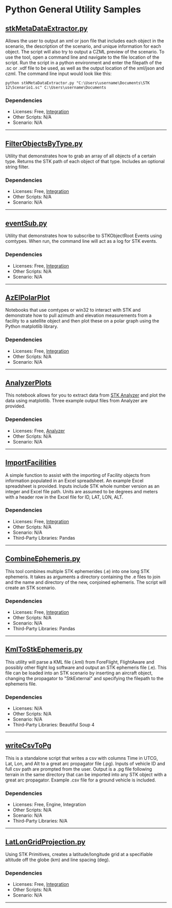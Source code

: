 # Python General Utility Samples

## [stkMetaDataExtractor.py](stkMetaDataExtractor.py)

Allows the user to output an xml or json file that includes each object in the scenario, the description of the scenario, and unique information for each object. The script will also try to output a CZML preview of the scenario. To use the tool, open a command line and navigate to the file location of the script. Run the script in a python environment and enter the filepath of the .sc or .vdf file to be used, as well as the output location of the xml/json and czml. The command line input would look like this:

`python stkMetaDataExtractor.py "C:\Users\username\Documents\STK 12\Scenario1.sc" C:\Users\username\Documents`

### Dependencies

* Licenses: Free, [Integration](https://www.agi.com/products/stk-systems-bundle/stk-integration)
* Other Scripts: N/A
* Scenario: N/A

---

## [FilterObjectsByType.py](FilterObjectsByType.py)

Utility that demonstrates how to grab an array of all objects of a certain type. Returns the STK path of each object of that type. Includes an optional string filter.

### Dependencies

* Licenses: Free, [Integration](https://www.agi.com/products/stk-systems-bundle/stk-integration)
* Other Scripts: N/A
* Scenario: N/A

---

## [eventSub.py](eventSub.py)

Utility that demonstrates how to subscribe to STKObjectRoot Events using comtypes. When run, the command line will act as a log for STK events.

### Dependencies

* Licenses: Free, [Integration](https://www.agi.com/products/stk-systems-bundle/stk-integration)
* Other Scripts: N/A
* Scenario: N/A

---

## [AzElPolarPlot](AzElPolarPlot)

Notebooks that use comtypes or win32 to interact with STK and demonstrate how to pull azimuth and elevation measurements from a facility to a satellite object and then plot these on a polar graph using the Python matplotlib library.

### Dependencies

* Licenses: Free, [Integration](https://www.agi.com/products/stk-systems-bundle/stk-integration)
* Other Scripts: N/A
* Scenario: N/A

---

## [AnalyzerPlots](AnalyzerPlots)

This notebook allows for you to extract data from [STK Analyzer](https://help.agi.com/stk/index.htm#analyzer/analyzer.htm) and plot the data using matplotlib. Three example output files from Analyzer are provided.

### Dependencies

* Licenses: Free, [Analyzer](https://www.agi.com/products/stk-systems-bundle/stk-analyzer)
* Other Scripts: N/A
* Scenario: N/A

---

## [ImportFacilities](ImportFacilities)

A simple function to assist with the importing of Facility objects from information populated in an Excel spreadsheet. An example Excel spreadsheet is provided. Inputs include STK whole number version as an integer and Excel file path. Units are assumed to be degrees and meters with a header row in the Excel file for ID, LAT, LON, ALT.

### Dependencies

* Licenses: Free, [Integration](https://www.agi.com/products/stk-systems-bundle/stk-integration)
* Other Scripts: N/A
* Scenario: N/A
* Third-Party Libraries: Pandas

---

## [CombineEphemeris.py](CombineEphemeris.py)

This tool combines multiple STK ephemerides (.e) into one long STK ephemeris. It takes as arguments a directory containing the .e files to join and the name and directory of the new, conjoined ephemeris. The script will create an STK scenario.

### Dependencies

* Licenses: Free, [Integration](https://www.agi.com/products/stk-systems-bundle/stk-integration)
* Other Scripts: N/A
* Scenario: N/A
* Third-Party Libraries: Pandas

---

## [KmlToStkEphemeris.py](KmlToStkEphemeris.py)

This utility will parse a KML file (.kml) from ForeFlight, FlightAware and possibly other flight log software and output an STK ephemeris file (.e). This file can be loaded into an STK scenario by inserting an aircraft object, changing the propagator to "StkExternal" and specifying the filepath to the ephemeris file.

### Dependencies

* Licenses: N/A
* Other Scripts: N/A
* Scenario: N/A
* Third-Party Libraries: Beautiful Soup 4

---

## [writeCsvToPg](writeCsvToPg)

This is a standalone script that writes a csv with columns Time in UTCG, Lat, Lon, and Alt to a great arc propagator file (.pg). Inputs of vehicle ID and full csv path are prompted from the user. Output is a .pg file following terrain in the same directory that can be imported into any STK object with a great arc propagator. Example .csv file for a ground vehicle is included.

### Dependencies

* Licenses: Free, Engine, Integration
* Other Scripts: N/A
* Scenario: N/A
* Third-Party Libraries: N/A

---
## [LatLonGridProjection.py](LatLonGridProjection.py)

Using STK Primitives, creates a latitude/longitude grid at a specifiable altitude off the globe (km) and line spacing (deg).

### Dependencies

* Licenses: Free, [Integration](https://www.agi.com/products/stk-systems-bundle/stk-integration)
* Other Scripts: N/A
* Scenario: N/A

---